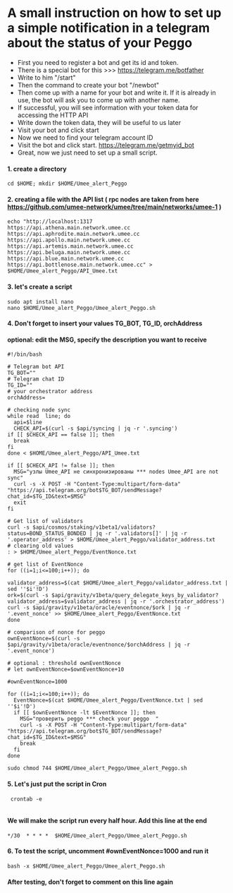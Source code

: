 # A small instruction on how to set up a simple notification in a telegram about the status of your Peggo

 * First you need to register a bot and get its id and token.
 * There is a special bot for this >>>  https://telegram.me/botfather
 * Write to him  "/start"
 * Then the command to create your bot "/newbot"
 * Then come up with a name for your bot and write it. If it is already in use, the bot will ask you to come up with another name.
 * If successful, you will see information with your token data for accessing the HTTP API
 * Write down the token data, they will be useful to us later
 * Visit your bot and click start
 * Now we need to find your telegram account ID
 * Visit the bot and click start. https://telegram.me/getmyid_bot
 * Great, now we just need to set up a small script.


#### 1. create a directory

```
cd $HOME; mkdir $HOME/Umee_alert_Peggo

```
#### 2. creating a file with the API list ( rpc nodes are taken from here https://github.com/umee-network/umee/tree/main/networks/umee-1 )
```
echo "http://localhost:1317
https://api.athena.main.network.umee.cc
https://api.aphrodite.main.network.umee.cc
https://api.apollo.main.network.umee.cc
https://api.artemis.main.network.umee.cc
https://api.beluga.main.network.umee.cc
https://api.blue.main.network.umee.cc
https://api.bottlenose.main.network.umee.cc" > $HOME/Umee_alert_Peggo/API_Umee.txt

```
#### 3. let's create a script
```
sudo apt install nano
nano $HOME/Umee_alert_Peggo/Umee_alert_Peggo.sh

```
#### 4. Don't forget to insert your values TG_BOT, TG_ID, orchAddress
#### optional: edit the MSG, specify the description you want to receive
```
#!/bin/bash

# Telegram bot API
TG_BOT=""
# Telegram chat ID
TG_ID=""
# your orchestrator address
orchAddress=

# checking node sync
while read  line; do
  api=$line
  CHECK_API=$(curl -s $api/syncing | jq -r '.syncing')
if [[ $CHECK_API == false ]]; then
  break
fi
done < $HOME/Umee_alert_Peggo/API_Umee.txt

if [[ $CHECK_API != false ]]; then
  MSG="узлы Umee_API не синхронизированы *** nodes Umee_API are not sync"
  curl -s -X POST -H "Content-Type:multipart/form-data" "https://api.telegram.org/bot$TG_BOT/sendMessage?chat_id=$TG_ID&text=$MSG"
  exit
fi

# Get list of validators
curl -s $api/cosmos/staking/v1beta1/validators?status=BOND_STATUS_BONDED | jq -r '.validators[]' | jq -r '.operator_address' > $HOME/Umee_alert_Peggo/validator_address.txt
# clearing old values
: > $HOME/Umee_alert_Peggo/EventNonce.txt

# get list of EventNonce
for ((i=1;i<=100;i++)); do

validator_address=$(cat $HOME/Umee_alert_Peggo/validator_address.txt | sed ''$i'!D')
ork=$(curl -s $api/gravity/v1beta/query_delegate_keys_by_validator?validator_address=$validator_address | jq -r '.orchestrator_address')
curl -s $api/gravity/v1beta/oracle/eventnonce/$ork | jq -r '.event_nonce' >> $HOME/Umee_alert_Peggo/EventNonce.txt
done

# comparison of nonce for peggo
ownEventNonce=$(curl -s $api/gravity/v1beta/oracle/eventnonce/$orchAddress | jq -r '.event_nonce')

# optional : threshold ownEventNonce
# let ownEventNonce=$ownEventNonce+10

#ownEventNonce=1000

for ((i=1;i<=100;i++)); do
  EventNonce=$(cat $HOME/Umee_alert_Peggo/EventNonce.txt | sed ''$i'!D')
  if [[ $ownEventNonce -lt $EventNonce ]]; then
    MSG="проверить peggo *** check your peggo  "
    curl -s -X POST -H "Content-Type:multipart/form-data" "https://api.telegram.org/bot$TG_BOT/sendMessage?chat_id=$TG_ID&text=$MSG"
    break
  fi
done

```
```
sudo chmod 744 $HOME/Umee_alert_Peggo/Umee_alert_Peggo.sh

```
#### 5. Let's just put the script in Cron
```
 crontab -e
 
```
 
 #### We will make the script run every half hour. Add this line at the end
```
*/30  * * * *  $HOME/Umee_alert_Peggo/Umee_alert_Peggo.sh

```

#### 6. To test the script, uncomment #ownEventNonce=1000 and run it
```
bash -x $HOME/Umee_alert_Peggo/Umee_alert_Peggo.sh

```
#### After testing, don't forget to comment on this line again
  






